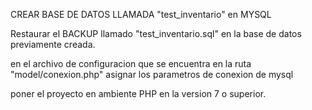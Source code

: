 CREAR BASE DE DATOS LLAMADA "test_inventario" en MYSQL

Restaurar el BACKUP llamado "test_inventario.sql" en la base de datos previamente creada.

en el archivo de configuracion que se encuentra en la ruta "model/conexion.php" asignar los parametros de conexion de mysql

poner el proyecto en ambiente PHP en la version 7 o superior.


